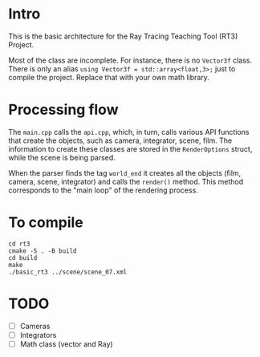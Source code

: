 # Intro

This is the basic architecture for the Ray Tracing Teaching Tool (RT3) Project.

Most of the class are incomplete. For instance, there is no `Vector3f` class.
There is only an alias `using Vector3f = std::array<float,3>;` just to compile the project.
Replace that with your own math library.

# Processing flow

The `main.cpp` calls the `api.cpp`, which, in turn, calls various API functions that create the objects, such as camera, integrator, scene, film.
The information to create these classes are stored in the `RenderOptions` struct, while the scene is being parsed.

When the parser finds the tag `world_end` it creates all the objects (film, camera, scene, integrator) and calls the `render()` method.
This method corresponds to the "main loop" of the rendering process.

# To compile

```
cd rt3
cmake -S . -B build
cd build
make
./basic_rt3 ../scene/scene_07.xml
```

# TODO

+ [ ] Cameras
+ [ ] Integrators
+ [ ] Math class (vector and Ray)
